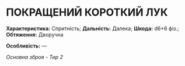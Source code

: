 ﻿# ПОКРАЩЕНИЙ КОРОТКИЙ ЛУК

**Характеристика:** Спритність; **Дальність:** Далека; **Шкода:** d6+6 фіз.; **Обтяження:** Дворучна

**Особливість:** —

*Основна зброя - Тир 2*